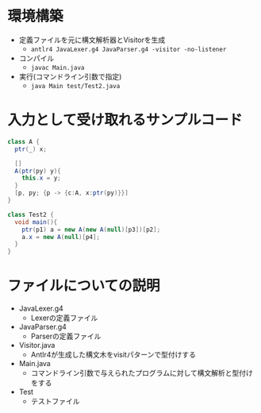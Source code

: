 # 環境構築
- 定義ファイルを元に構文解析器とVisitorを生成
  - `antlr4 JavaLexer.g4 JavaParser.g4 -visitor -no-listener`
- コンパイル
  - `javac Main.java`
- 実行(コマンドライン引数で指定)
  - `java Main test/Test2.java`

# 入力として受け取れるサンプルコード
```java
class A {
  ptr(_) x;

  []
  A(ptr(py) y){
    this.x = y;
  }
  [p, py; {p -> {c:A, x:ptr(py)}}]
}

class Test2 {
  void main(){
    ptr(p1) a = new A(new A(null)[p3])[p2];
    a.x = new A(null)[p4];
  }
}
```

# ファイルについての説明
- JavaLexer.g4
  - Lexerの定義ファイル
- JavaParser.g4
  - Parserの定義ファイル
- Visitor.java
  - Antlr4が生成した構文木をvisitパターンで型付けする
- Main.java
  - コマンドライン引数で与えられたプログラムに対して構文解析と型付けをする
- Test
  - テストファイル
